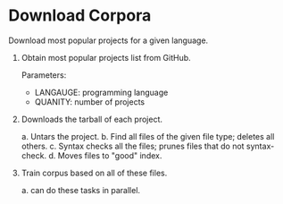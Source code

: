 # Download Corpora

Download most popular projects for a given language.

 1. Obtain most popular projects list from GitHub.

    Parameters: 
	- LANGAUGE: programming language
	- QUANITY: number of projects

 2. Downloads the tarball of each project.

    a. Untars the project.
    b. Find all files of the given file type; deletes all others.
    c. Syntax checks all the files; prunes files that do not syntax-check.
    d. Moves files to "good" index.

 3. Train corpus based on all of these files.

    a. can do these tasks in parallel.

